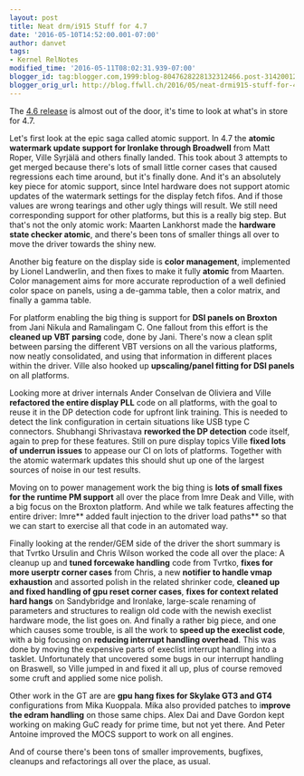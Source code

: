 ```yaml
---
layout: post
title: Neat drm/i915 Stuff for 4.7
date: '2016-05-10T14:52:00.001-07:00'
author: danvet
tags: 
- Kernel RelNotes
modified_time: '2016-05-11T08:02:31.939-07:00'
blogger_id: tag:blogger.com,1999:blog-8047628228132312466.post-3142001204592303032
blogger_orig_url: http://blog.ffwll.ch/2016/05/neat-drmi915-stuff-for-47.html
---
```


The [4.6 release](/2016/03/neat-drmi915-stuff-for-46.html)
is almost out of the door, it's time to look at what's in store for 4.7.

<!--more-->

Let's first look at the epic saga called atomic support. In 4.7 the **atomic
watermark update support for Ironlake through Broadwell** from Matt Roper,
Ville Syrjälä and others finally landed. This took about 3 attempts to get
merged because there's lots of small little corner cases that caused regressions
each time around, but it's finally done. And it's an absolutely key piece for
atomic support, since Intel hardware does not support atomic updates of the
watermark settings for the display fetch fifos. And if those values are wrong
tearings and other ugly things will result. We still need corresponding support
for other platforms, but this is a really big step. But that's not the only
atomic work: Maarten Lankhorst made the **hardware state checker atomic**,
and there's been tons of smaller things all over to move the driver towards the
shiny new.

Another big feature on the display side is **color management**, implemented
by Lionel Landwerlin, and then fixes to make it fully **atomic** from
Maarten. Color management aims for more accurate reproduction of a well definied
color space on panels, using a de-gamma table, then a color matrix, and finally
a gamma table.

For platform enabling the big thing is support for **DSI panels on Broxton**
from Jani Nikula and Ramalingam C. One fallout from this effort is the
**cleaned up VBT parsing** code, done by Jani. There's now a clean split
between parsing the different VBT versions on all the various platforms, now
neatly consolidated, and using that information in different places within the
driver. Ville also hooked up **upscaling/panel fitting for DSI panels** on
all platforms.

Looking more at driver internals Ander Conselvan de Oliviera and Ville
**refactored the entire display PLL** code on all platforms, with the goal to
reuse it in the DP detection code for upfront link training. This is needed to
detect the link configuration in certain situations like USB type C connectors.
Shubhangi Shrivastava **reworked the DP detection** code itself, again to
prep for these features. Still on pure display topics Ville **fixed lots of
underrun issues** to appease our CI on lots of platforms. Together with the
atomic watermark updates this should shut up one of the largest sources of noise
in our test results.

Moving on to power management work the big thing is **lots of small fixes for
the runtime PM support** all over the place from Imre Deak and Ville, with a
big focus on the Broxton platform. And while we talk features affecting the
entire driver: Imre** added fault injection to the driver load paths** so
that we can start to exercise all that code in an automated way.

Finally looking at the render/GEM side of the driver the short summary is that
Tvrtko Ursulin and Chris Wilson worked the code all over the place: A cleanup up
and **tuned forcewake handling** code from Tvrtko, **fixes for more userptr
corner cases** from Chris, a new **notifier to handle vmap exhaustion** and
assorted polish in the related shrinker code, **cleaned up and fixed handling
of gpu reset corner cases**, **fixes for context related hard hangs** on
Sandybridge and Ironlake, large-scale renaming of parameters and structures to
realign old code with the newish execlist hardware mode, the list goes on. And
finally a rather big piece, and one which causes some trouble, is all the work
to **speed up the execlist code**, with a big focusing on **reducing
interrupt handling overhead**. This was done by moving the expensive parts of
execlist interrupt handling into a tasklet. Unfortunately that uncovered some
bugs in our interrupt handling on Braswell, so Ville jumped in and fixed it all
up, plus of course removed some cruft and applied some nice polish.

Other work in the GT are are **gpu hang fixes for Skylake GT3 and GT4**
configurations from Mika Kuoppala. Mika also provided patches to i**mprove the
edram handling** on those same chips. Alex Dai and Dave Gordon kept working on
making GuC ready for prime time, but not yet there. And Peter Antoine improved
the MOCS support to work on all engines.

And of course there's been tons of smaller improvements, bugfixes, cleanups and
refactorings all over the place, as usual.
